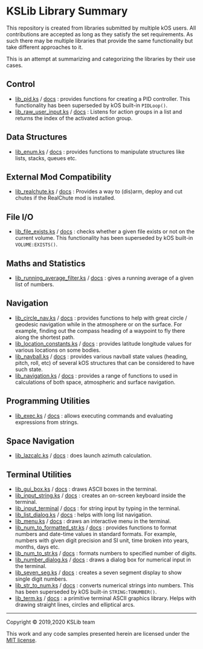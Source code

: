 # KSLib Library Summary

This repository is created from libraries submitted by multiple kOS users. All contributions are accepted as long as they satisfy the set requirements. As such there may be multiple libraries that provide the same functionality but take different approaches to it.

This is an attempt at summarizing and categorizing the libraries by their use cases.

## Control

* [lib_pid.ks](https://github.com/KSP-KOS/KSLib/blob/master/library/lib_pid.ks) / [docs](https://github.com/KSP-KOS/KSLib/blob/master/doc/lib_pid.md) : provides functions for creating a PID controller. This functionality has been superseded by kOS built-in `PIDLoop()`.
* [lib_raw_user_input.ks](https://github.com/KSP-KOS/KSLib/blob/master/library/lib_raw_user_input.ks) / [docs](https://github.com/KSP-KOS/KSLib/blob/master/doc/lib_raw_user_input.md) : Listens for action groups in a list and returns the index of the activated action group.

## Data Structures

* [lib_enum.ks](https://github.com/KSP-KOS/KSLib/blob/master/library/lib_enum.ks) / [docs](https://github.com/KSP-KOS/KSLib/blob/master/doc/lib_enum.md) : provides functions to manipulate structures like lists, stacks, queues etc.

## External Mod Compatibility

* [lib_realchute.ks](https://github.com/KSP-KOS/KSLib/blob/master/library/lib_realchute.ks) / [docs](https://github.com/KSP-KOS/KSLib/blob/master/doc/lib_realchute.md) : Provides a way to (dis)arm, deploy and cut chutes if the RealChute mod is installed.

## File I/O

* [lib_file_exists.ks](https://github.com/KSP-KOS/KSLib/blob/master/library/lib_file_exists.ks) / [docs](https://github.com/KSP-KOS/KSLib/blob/master/doc/lib_file_exists.md) : checks whether a given file exists or not on the current volume. This functionality has been superseded by kOS built-in `VOLUME:EXISTS()`.

## Maths and Statistics

* [lib_running_average_filter.ks](https://github.com/KSP-KOS/KSLib/blob/master/library/lib_running_average_filter.ks) / [docs](https://github.com/KSP-KOS/KSLib/blob/master/doc/lib_running_average_filter.md) : gives a running average of a given list of numbers.

## Navigation

* [lib_circle_nav.ks](https://github.com/KSP-KOS/KSLib/blob/master/library/lib_circle_nav.ks) / [docs](https://github.com/KSP-KOS/KSLib/blob/master/doc/lib_circle_nav.md) : provides functions to help with great circle / geodesic navigation while in the atmosphere or on the surface. For example, finding out the compass heading of a waypoint to fly there along the shortest path.
* [lib_location_constants.ks](https://github.com/KSP-KOS/KSLib/blob/master/library/lib_location_constants.ks) / [docs](https://github.com/KSP-KOS/KSLib/blob/master/doc/lib_location_constants.md) : provides latitude longitude values for various locations on some bodies.
* [lib_navball.ks](https://github.com/KSP-KOS/KSLib/blob/master/library/lib_navball.ks) / [docs](https://github.com/KSP-KOS/KSLib/blob/master/doc/lib_navball.md) : provides various navball state values (heading, pitch, roll, etc) of several kOS structures that can be considered to have such state.
* [lib_navigation.ks](https://github.com/KSP-KOS/KSLib/blob/master/library/lib_navigation.ks) / [docs](https://github.com/KSP-KOS/KSLib/blob/master/doc/lib_navigation.md) : provides a range of functions to used in calculations of both space, atmospheric and surface navigation.

## Programming Utilities

* [lib_exec.ks](https://github.com/KSP-KOS/KSLib/blob/master/library/lib_exec.ks) / [docs](https://github.com/KSP-KOS/KSLib/blob/master/doc/lib_exec.md) : allows executing commands and evaluating expressions from strings.

## Space Navigation

* [lib_lazcalc.ks](https://github.com/KSP-KOS/KSLib/blob/master/library/lib_lazcalc.ks) / [docs](https://github.com/KSP-KOS/KSLib/blob/master/doc/lib_lazcalc.md) : does launch azimuth calculation.

## Terminal Utilities

* [lib_gui_box.ks](https://github.com/KSP-KOS/KSLib/blob/master/library/lib_gui_box.ks) / [docs](https://github.com/KSP-KOS/KSLib/blob/master/doc/lib_gui_box.md) : draws ASCII boxes in the terminal.
* [lib_input_string.ks](https://github.com/KSP-KOS/KSLib/blob/master/library/lib_input_string.ks) / [docs](https://github.com/KSP-KOS/KSLib/blob/master/doc/lib_input_string.md) : creates an on-screen keyboard inside the terminal.
* [lib_input_terminal](https://github.com/KSP-KOS/KSLib/blob/master/library/lib_input_terminal.ks) / [docs](https://github.com/KSP-KOS/KSLib/blob/master/doc/lib_input_terminal.md) : for string input by typing in the terminal.
* [lib_list_dialog.ks](https://github.com/KSP-KOS/KSLib/blob/master/library/lib_list_dialog.ks) / [docs](https://github.com/KSP-KOS/KSLib/blob/master/doc/lib_list_dialog.md) : helps with long list navigation.
* [lib_menu.ks](https://github.com/KSP-KOS/KSLib/blob/master/library/lib_menu.ks) / [docs](https://github.com/KSP-KOS/KSLib/blob/master/doc/lib_menu.md) : draws an interactive menu in the terminal.
* [lib_num_to_formatted_str.ks](https://github.com/KSP-KOS/KSLib/blob/master/library/lib_num_to_formatted_str.ks) / [docs](https://github.com/KSP-KOS/KSLib/blob/master/doc/lib_num_to_formatted_str.md) : provides functions to format numbers and date-time values in standard formats. For example, numbers with given digit precision and SI unit, time broken into years, months, days etc.
* [lib_num_to_str.ks](https://github.com/KSP-KOS/KSLib/blob/master/library/lib_num_to_str.ks) / [docs](https://github.com/KSP-KOS/KSLib/blob/master/doc/lib_num_to_str.md) : formats numbers to specified number of digits.
* [lib_number_dialog.ks](https://github.com/KSP-KOS/KSLib/blob/master/library/lib_number_dialog.ks) / [docs](https://github.com/KSP-KOS/KSLib/blob/master/doc/lib_number_dialog.md) : draws a dialog box for numerical input in the terminal.
* [lib_seven_seg.ks](https://github.com/KSP-KOS/KSLib/blob/master/library/lib_seven_seg.ks) / [docs](https://github.com/KSP-KOS/KSLib/blob/master/doc/lib_seven_seg.md) : creates a seven segment display to show single digit numbers.
* [lib_str_to_num.ks](https://github.com/KSP-KOS/KSLib/blob/master/library/lib_str_to_num.ks) / [docs](https://github.com/KSP-KOS/KSLib/blob/master/doc/lib_str_to_num.md) : converts numerical strings into numbers. This has been superseded by kOS built-in `STRING:TONUMBER()`.
* [lib_term.ks](https://github.com/KSP-KOS/KSLib/blob/master/library/lib_term.ks) / [docs](https://github.com/KSP-KOS/KSLib/blob/master/doc/lib_term.md) : a primitive terminal ASCII graphics library. Helps with drawing straight lines, circles and elliptical arcs.

---
Copyright © 2019,2020 KSLib team

This work and any code samples presented herein are licensed under the [MIT license](../LICENSE).
